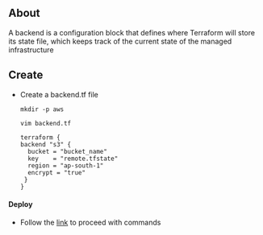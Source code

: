 ## About
A backend is a configuration block that defines where Terraform will store its state file, which keeps track of the current state of the managed infrastructure

## Create
- Create a backend.tf file
  ```
  mkdir -p aws
  ```
  ```
  vim backend.tf
  ```
  ```
  terraform {
  backend "s3" {
    bucket = "bucket_name"
    key    = "remote.tfstate"
    region = "ap-south-1"
    encrypt = "true"
   }
  }
  ```
#### Deploy
- Follow the [link](../README.md) to proceed with commands
